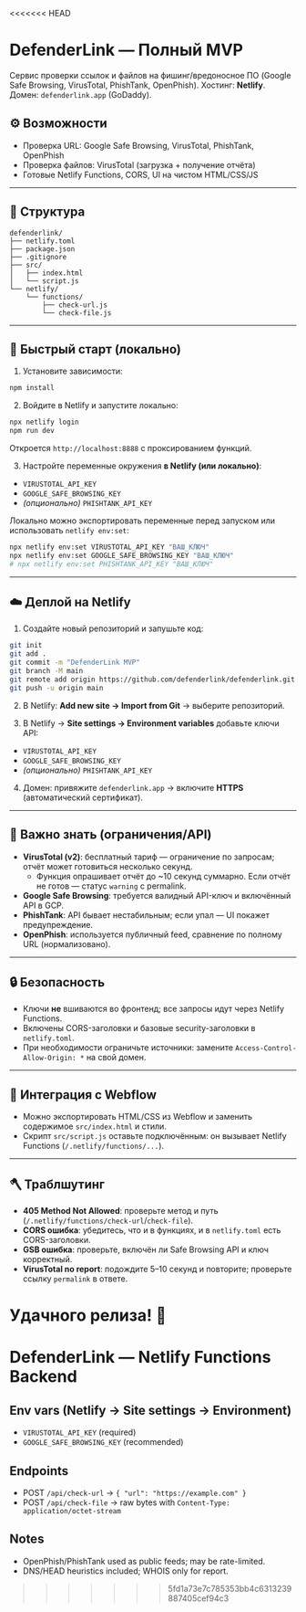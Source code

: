 <<<<<<< HEAD
# DefenderLink — Полный MVP

Сервис проверки ссылок и файлов на фишинг/вредоносное ПО (Google Safe Browsing, VirusTotal, PhishTank, OpenPhish).
Хостинг: **Netlify**. Домен: `defenderlink.app` (GoDaddy).

## ⚙️ Возможности
- Проверка URL: Google Safe Browsing, VirusTotal, PhishTank, OpenPhish
- Проверка файлов: VirusTotal (загрузка + получение отчёта)
- Готовые Netlify Functions, CORS, UI на чистом HTML/CSS/JS

---

## 📁 Структура
```
defenderlink/
├── netlify.toml
├── package.json
├── .gitignore
├── src/
│   ├── index.html
│   └── script.js
└── netlify/
    └── functions/
        ├── check-url.js
        └── check-file.js
```

---

## 🚀 Быстрый старт (локально)
1) Установите зависимости:
```bash
npm install
```

2) Войдите в Netlify и запустите локально:
```bash
npx netlify login
npm run dev
```
Откроется `http://localhost:8888` с проксированием функций.

3) Настройте переменные окружения **в Netlify (или локально)**:
- `VIRUSTOTAL_API_KEY`
- `GOOGLE_SAFE_BROWSING_KEY`
- *(опционально)* `PHISHTANK_API_KEY`

Локально можно экспортировать переменные перед запуском или использовать `netlify env:set`:
```bash
npx netlify env:set VIRUSTOTAL_API_KEY "ВАШ_КЛЮЧ"
npx netlify env:set GOOGLE_SAFE_BROWSING_KEY "ВАШ_КЛЮЧ"
# npx netlify env:set PHISHTANK_API_KEY "ВАШ_КЛЮЧ"
```

---

## ☁️ Деплой на Netlify
1) Создайте новый репозиторий и запушьте код:
```bash
git init
git add .
git commit -m "DefenderLink MVP"
git branch -M main
git remote add origin https://github.com/defenderlink/defenderlink.git
git push -u origin main
```

2) В Netlify: **Add new site → Import from Git** → выберите репозиторий.

3) В Netlify → **Site settings → Environment variables** добавьте ключи API:
- `VIRUSTOTAL_API_KEY`
- `GOOGLE_SAFE_BROWSING_KEY`
- *(опционально)* `PHISHTANK_API_KEY`

4) Домен: привяжите `defenderlink.app` → включите **HTTPS** (автоматический сертификат).

---

## 🧠 Важно знать (ограничения/API)
- **VirusTotal (v2)**: бесплатный тариф — ограничение по запросам; отчёт может готовиться несколько секунд.
  - Функция опрашивает отчёт до ~10 секунд суммарно. Если отчёт не готов — статус `warning` с permalink.
- **Google Safe Browsing**: требуется валидный API-ключ и включённый API в GCP.
- **PhishTank**: API бывает нестабильным; если упал — UI покажет предупреждение.
- **OpenPhish**: используется публичный feed, сравнение по полному URL (нормализовано).

---

## 🔒 Безопасность
- Ключи **не** вшиваются во фронтенд; все запросы идут через Netlify Functions.
- Включены CORS-заголовки и базовые security-заголовки в `netlify.toml`.
- При необходимости ограничьте источники: замените `Access-Control-Allow-Origin: *` на свой домен.

---

## 🎨 Интеграция с Webflow
- Можно экспортировать HTML/CSS из Webflow и заменить содержимое `src/index.html` и стили.
- Скрипт `src/script.js` оставьте подключённым: он вызывает Netlify Functions (`/.netlify/functions/...`).

---

## 🪓 Траблшутинг
- **405 Method Not Allowed**: проверьте метод и путь (`/.netlify/functions/check-url`/`check-file`).
- **CORS ошибка**: убедитесь, что и в функциях, и в `netlify.toml` есть CORS-заголовки.
- **GSB ошибка**: проверьте, включён ли Safe Browsing API и ключ корректный.
- **VirusTotal no report**: подождите 5–10 секунд и повторите; проверьте ссылку `permalink` в ответе.

Удачного релиза! 🚀
=======
# DefenderLink — Netlify Functions Backend

## Env vars (Netlify → Site settings → Environment)
- `VIRUSTOTAL_API_KEY` (required)
- `GOOGLE_SAFE_BROWSING_KEY` (recommended)

## Endpoints
- POST `/api/check-url` → `{ "url": "https://example.com" }`
- POST `/api/check-file` → raw bytes with `Content-Type: application/octet-stream`

## Notes
- OpenPhish/PhishTank used as public feeds; may be rate-limited.
- DNS/HEAD heuristics included; WHOIS only for report.
>>>>>>> 5fd1a73e7c785353bb4c6313239887405cef94c3
